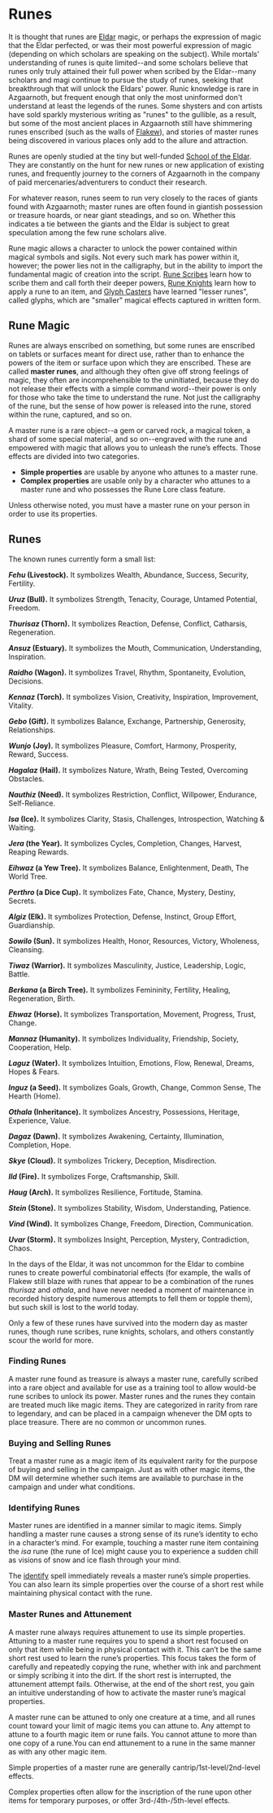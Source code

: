 # Runes
It is thought that runes are [Eldar](../History/Eldar.md) magic, or perhaps the expression of magic that the Eldar perfected, or was their most powerful expression of magic (depending on which scholars are speaking on the subject). While mortals' understanding of runes is quite limited--and some scholars believe that runes only truly attained their full power when scribed by the Eldar--many scholars and magi continue to pursue the study of runes, seeking that breakthrough that will unlock the Eldars' power. Runic knowledge is rare in Azgaarnoth, but frequent enough that only the most uninformed don't understand at least the legends of the runes. Some shysters and con artists have sold sparkly mysterious writing as "runes" to the gullible, as a result, but some of the most ancient places in Azgaarnoth still have shimmering runes enscribed (such as the walls of [Flakew](../Cities/Flakew.md)), and stories of master runes being discovered in various places only add to the allure and attraction.

Runes are openly studied at the tiny but well-funded [School of the Eldar](../Organizations/MageSchools/SchoolOfTheEldar.md). They are constantly on the hunt for new runes or new application of existing runes, and frequently journey to the corners of Azgaarnoth in the company of paid mercenaries/adventurers to conduct their research. 

For whatever reason, runes seem to run very closely to the races of giants found with Azgaarnoth; master runes are often found in giantish possession or treasure hoards, or near giant steadings, and so on. Whether this indicates a tie between the giants and the Eldar is subject to great speculation among the few rune scholars alive. 

Rune magic allows a character to unlock the power contained within magical symbols and sigils. Not every such mark has power within it, however; the power lies not in the calligraphy, but in the ability to import the fundamental magic of creation into the script. [Rune Scribes](../Classes/Prestige/RuneScribe.md) learn how to scribe them and call forth their deeper powers, [Rune Knights](../Classes/Fighter/RuneKnight.md) learn how to apply a rune to an item, and [Glyph Casters](../Classes/Prestige/GlyphCaster.md) have learned "lesser runes", called glyphs, which are "smaller" magical effects captured in written form.

## Rune Magic
Runes are always enscribed on something, but some runes are enscribed on tablets or surfaces meant for direct use, rather than to enhance the powers of the item or surface upon which they are enscribed. These are called **master runes**, and although they often give off strong feelings of magic, they often are incomprehensible to the uninitiated, because they do not release their effects with a simple command word--their power is only for those who take the time to understand the rune. Not just the calligraphy of the rune, but the sense of how power is released into the rune, stored within the rune, captured, and so on.

A master rune is a rare object--a gem or carved rock, a magical token, a shard of some special material, and so on--engraved with the rune and empowered with magic that allows you to unleash the rune’s effects. Those effects are divided into two categories.

* **Simple properties** are usable by anyone who attunes to a master rune.
* **Complex properties** are usable only by a character who attunes to a master rune and who possesses the Rune Lore class feature.

Unless otherwise noted, you must have a master rune on your person in order to use its properties.

## Runes
The known runes currently form a small list:

***Fehu* (Livestock).** It symbolizes Wealth, Abundance, Success, Security, Fertility.

***Uruz* (Bull).** It symbolizes Strength, Tenacity, Courage, Untamed Potential, Freedom. 

***Thurisaz* (Thorn).** It symbolizes Reaction, Defense, Conflict, Catharsis, Regeneration.

***Ansuz* (Estuary).** It symbolizes the Mouth, Communication, Understanding, Inspiration.

***Raidho* (Wagon).** It symbolizes Travel, Rhythm, Spontaneity, Evolution, Decisions. 

***Kennaz* (Torch).** It symbolizes Vision, Creativity, Inspiration, Improvement, Vitality.

***Gebo* (Gift).** It symbolizes Balance, Exchange, Partnership, Generosity, Relationships. 

***Wunjo* (Joy).** It symbolizes Pleasure, Comfort, Harmony, Prosperity, Reward, Success. 

***Hagalaz* (Hail).** It symbolizes Nature, Wrath, Being Tested, Overcoming Obstacles.

***Nauthiz* (Need).** It symbolizes Restriction, Conflict, Willpower, Endurance, Self-Reliance.             

***Isa* (Ice).** It symbolizes Clarity, Stasis, Challenges, Introspection, Watching & Waiting. 

***Jera* (the Year).** It symbolizes Cycles, Completion, Changes, Harvest, Reaping Rewards.

***Eihwaz* (a Yew Tree).** It symbolizes Balance, Enlightenment, Death, The World Tree.

***Perthro* (a Dice Cup).** It symbolizes Fate, Chance, Mystery, Destiny, Secrets. 

***Algiz* (Elk).** It symbolizes Protection, Defense, Instinct, Group Effort, Guardianship.

***Sowilo* (Sun).** It symbolizes Health, Honor, Resources, Victory, Wholeness, Cleansing.

***Tiwaz* (Warrior).** It symbolizes Masculinity, Justice, Leadership, Logic, Battle. 

***Berkana* (a Birch Tree).** It symbolizes Femininity, Fertility, Healing, Regeneration, Birth.

***Ehwaz* (Horse).** It symbolizes Transportation, Movement, Progress, Trust, Change. 

***Mannaz* (Humanity).** It symbolizes Individuality, Friendship, Society, Cooperation, Help. 

***Laguz* (Water).** It symbolizes Intuition, Emotions, Flow, Renewal, Dreams, Hopes & Fears.

***Inguz* (a Seed).** It symbolizes Goals, Growth, Change, Common Sense, The Hearth (Home).

***Othala* (Inheritance).** It symbolizes Ancestry, Possessions, Heritage, Experience, Value.

***Dagaz* (Dawn).** It symbolizes Awakening, Certainty, Illumination, Completion, Hope.

***Skye* (Cloud).** It symbolizes Trickery, Deception, Misdirection.

***Ild* (Fire).** It symbolizes Forge, Craftsmanship, Skill.

***Haug* (Arch).** It symbolizes Resilience, Fortitude, Stamina.

***Stein* (Stone).** It symbolizes Stability, Wisdom, Understanding, Patience.

***Vind* (Wind).** It symbolizes Change, Freedom, Direction, Communication.

***Uvar* (Storm).** It symbolizes Insight, Perception, Mystery, Contradiction, Chaos.

In the days of the Eldar, it was not uncommon for the Eldar to combine runes to create powerful combinatorial effects (for example, the walls of Flakew still blaze with runes that appear to be a combination of the runes *thurisaz* and *othala*, and have never needed a moment of maintenance in recorded history despite numerous attempts to fell them or topple them), but such skill is lost to the world today.

Only a few of these runes have survived into the modern day as master runes, though rune scribes, rune knights, scholars, and others constantly scour the world for more.

### Finding Runes
A master rune found as treasure is always a master rune, carefully scribed into a rare object and available for use as a training tool to allow would-be rune scribes to unlock its power. Master runes and the runes they contain are treated much like magic items. They are categorized in rarity from rare to legendary, and can be placed in a campaign whenever the DM opts to place treasure. There are no common or uncommon runes.

### Buying and Selling Runes
Treat a master rune as a magic item of its equivalent rarity for the purpose of buying and selling in the campaign. Just as with other magic items, the DM will determine whether such items are available to purchase in the campaign and under what conditions.

### Identifying Runes
Master runes are identified in a manner similar to magic items. Simply handling a master rune causes a strong sense of its rune’s identity to echo in a character’s mind. For example, touching a master rune item containing the *isa* rune (the rune of Ice) might cause you to experience a sudden chill as visions of snow and ice flash through your mind.

The [identify](Spells/identify.md) spell immediately reveals a master rune’s simple properties. You can also learn its simple properties over the course of a short rest while maintaining physical contact with the rune.

### Master Runes and Attunement
A master rune always requires attunement to use its simple properties. Attuning to a master rune requires you to spend a short rest focused on only that item while being in physical contact with it. This can’t be the same short rest used to learn the rune’s properties. This focus takes the form of carefully and repeatedly copying the rune, whether with ink and parchment or simply scribing it into the dirt. If the short rest is interrupted, the attunement attempt fails. Otherwise, at the end of the short rest, you gain an intuitive understanding of how to activate the master rune’s magical properties.

A master rune can be attuned to only one creature at a time, and all runes count toward your limit of magic items you can attune to. Any attempt to attune to a fourth magic item or rune fails. You cannot attune to more than one copy of a rune.You can end attunement to a rune in the same manner as with any other magic item.

Simple properties of a master rune are generally cantrip/1st-level/2nd-level effects.

Complex properties often allow for the inscription of the rune upon other items for temporary purposes, or offer 3rd-/4th-/5th-level effects.
